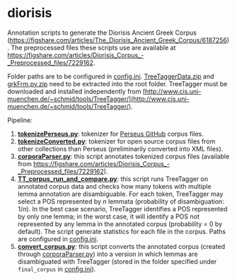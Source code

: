 # diorisis
Annotation scripts to generate the Diorisis Ancient Greek Corpus (https://figshare.com/articles/The_Diorisis_Ancient_Greek_Corpus/6187256). The preprocessed files these scripts use are available at https://figshare.com/articles/Diorisis_Corpus_-_Preprocessed_files/7229162.

Folder paths are to be configured in [config.ini](config.ini). [TreeTaggerData.zip](TreeTaggerData.zip) and [grkFrm.py.zip](grkFrm.py.zip) need to be extracted into the root folder. TreeTagger must be downloaded and installed independently from [http://www.cis.uni-muenchen.de/~schmid/tools/TreeTagger/](http://www.cis.uni-muenchen.de/~schmid/tools/TreeTagger/).

Pipeline:

1. **[tokenizePerseus.py](tokenizePerseus.py)**: tokenizer for [Perseus GitHub](https://github.com/PerseusDL/canonical-greekLit/tree/master/data) corpus files.
2. **[tokenizeConverted.py](tokenizeConverted.py)**: tokenizer for open source corpus files from other collections than Perseus (preliminarily converted into XML files).
3. **[corporaParser.py](corporaParser.py)**: this script annotates tokenized corpus files (available from https://figshare.com/articles/Diorisis_Corpus_-_Preprocessed_files/7229162).
4. **[TT_corpus_run_and_compare.py](TT_corpus_run_and_compare.py)**: this script runs TreeTagger on annotated corpus data and checks how many tokens with multiple lemma annotation are disambiguable. For each token, TreeTagger may select a POS represented by _n_ lemmata (probability of disambiguation: 1/_n_). In the best case scenario, TreeTagger identifies a POS represented by only one lemma; in the worst case, it will identify a POS not represented by any lemma in the annotated corpus (probability = 0 by default). The script generate statistics for each file in the corpus. Paths are configured in  [config.ini](config.ini).
5.  **[convert_corpus.py](convert_corpus.py)**: this script converts the annotated corpus (created through [corporaParser.py](corporaParser.py)) into a version in which lemmas are disambiguated with TreeTagger (stored in the folder specified under `final_corpus` in [config.ini](config.ini)).
